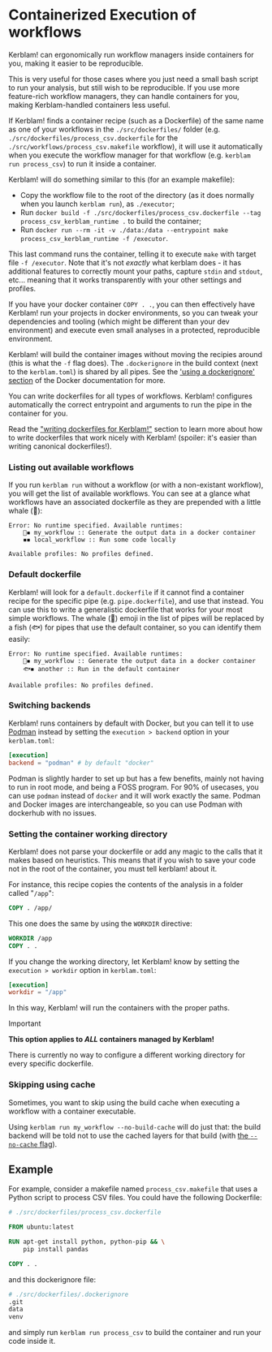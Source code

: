 # Containerized Execution of workflows
Kerblam! can ergonomically run workflow managers inside containers for you,
making it easier to be reproducible.

This is very useful for those cases where you just need a small bash script
to run your analysis, but still wish to be reproducible.
If you use more feature-rich workflow managers, they can handle containers for
you, making Kerblam-handled containers less useful.

If Kerblam! finds a container recipe (such as a Dockerfile) of the same name
as one of your workflows in the `./src/dockerfiles/` folder
(e.g. `./src/dockerfiles/process_csv.dockerfile` for the
`./src/workflows/process_csv.makefile` workflow),
it will use it automatically when you execute the workflow manager for that
workflow (e.g. `kerblam run process_csv`) to run it inside a container.

Kerblam! will do something similar to this (for an example makefile):
- Copy the workflow file to the root of the directory (as it does normally when you
  launch `kerblam run`), as `./executor`;
- Run `docker build -f ./src/dockerfiles/process_csv.dockerfile --tag process_csv_kerblam_runtime .` to build the container;
- Run `docker run --rm -it -v ./data:/data --entrypoint make process_csv_kerblam_runtime -f /executor`.

This last command runs the container, telling it to execute `make` with
target file `-f /executor`.
Note that it's not *exactly* what kerblam does - it has additional features
to correctly mount your paths, capture `stdin` and `stdout`, etc...
meaning that it works transparently with your other settings and profiles.

If you have your docker container `COPY . .`, you can then effectively have
Kerblam! run your projects in docker environments, so you can tweak your
dependencies and tooling (which might be different than your dev environment)
and execute even small analyses in a protected, reproducible environment.

Kerblam! will build the container images without moving the recipies around
(this is what the `-f` flag does).
The `.dockerignore` in the build context (next to the `kerblam.toml`) is shared
by all pipes.
See the ['using a dockerignore' section](https://docs.docker.com/engine/reference/commandline/build/#use-a-dockerignore-file)
of the Docker documentation for more.
 
You can write dockerfiles for all types of workflows.
Kerblam! configures automatically the correct entrypoint and arguments to run
the pipe in the container for you.

Read the ["writing dockerfiles for Kerblam!"](dockerfiles.html) section to learn
more about how to write dockerfiles that work nicely with Kerblam! (spoiler: it's
easier than writing canonical dockerfiles!).

### Listing out available workflows
If you run `kerblam run` without a workflow (or with a non-existant workflow),
you will get the list of available workflows.
You can see at a glance what workflows have an associated dockerfile as they
are prepended with a little whale (🐋):
```
Error: No runtime specified. Available runtimes:
    🐋◾ my_workflow :: Generate the output data in a docker container
    ◾◾ local_workflow :: Run some code locally

Available profiles: No profiles defined.
```

### Default dockerfile
Kerblam! will look for a `default.dockerfile` if it cannot find a container
recipe for the specific pipe (e.g. `pipe.dockerfile`), and use that instead.
You can use this to write a generalistic dockerfile that works for your
most simple workflows.
The whale (🐋) emoji in the list of pipes will be replaced by a fish (🐟) for
pipes that use the default container, so you can identify them easily:
```
Error: No runtime specified. Available runtimes:
    🐋◾ my_workflow :: Generate the output data in a docker container
    🐟◾ another :: Run in the default container

Available profiles: No profiles defined.
```

### Switching backends
Kerblam! runs containers by default with Docker, but you can tell it to use
[Podman](https://podman.io/) instead by setting the `execution > backend`
option in your `kerblam.toml`:
```toml
[execution]
backend = "podman" # by default "docker"
```

Podman is slightly harder to set up but has a few benefits, mainly not having
to run in root mode, and being a FOSS program.
For 90% of usecases, you can use `podman` instead of `docker` and it will 
work exactly the same.
Podman and Docker images are interchangeable, so you can use Podman with
dockerhub with no issues.

### Setting the container working directory
Kerblam! does not parse your dockerfile or add any magic to the calls that it
makes based on heuristics.
This means that if you wish to save your code not in the root of the container,
you must tell kerblam! about it.

For instance, this recipe copies the contents of the analysis in a folder
called "`/app`":
```dockerfile
COPY . /app/
```
This one does the same by using the `WORKDIR` directive:
```dockerfile
WORKDIR /app
COPY . .
```
If you change the working directory, let Kerblam! know by setting the
`execution > workdir` option in `kerblam.toml`:
```toml
[execution]
workdir = "/app"
```
In this way, Kerblam! will run the containers with the proper paths.

> [!IMPORTANT]
> **This option applies to *ALL* containers managed by Kerblam!**
> 
> There is currently no way to configure a different working directory for every
> specific dockerfile.

### Skipping using cache
Sometimes, you want to skip using the build cache when executing a workflow
with a container executable.

Using `kerblam run my_workflow --no-build-cache` will do just that: the
build backend will be told not to use the cached layers for that build (with
[the `--no-cache` flag](https://docs.docker.com/reference/cli/docker/image/build/#options)).

## Example

For example, consider a makefile named `process_csv.makefile` that uses a
Python script to process CSV files. You could have the following Dockerfile:
```dockerfile
# ./src/dockerfiles/process_csv.dockerfile

FROM ubuntu:latest

RUN apt-get install python, python-pip && \
    pip install pandas

COPY . .
```
and this dockerignore file:
```dockerfile
# ./src/dockerfiles/.dockerignore
.git
data
venv
```
and simply run `kerblam run process_csv` to build the container and run
your code inside it.
